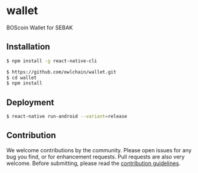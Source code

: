 # wallet
BOScoin Wallet for SEBAK

## Installation

```sh
$ npm install -g react-native-cli

$ https://github.com/owlchain/wallet.git
$ cd wallet
$ npm install
```

## Deployment

```sh
$ react-native run-android --variant=release
```

## Contribution

We welcome contributions by the community. Please open issues for any bug you find, or for enhancement requests. Pull requests are also very welcome. Before submitting, please read the [contribution guidelines](CONTRIBUTING.md).
